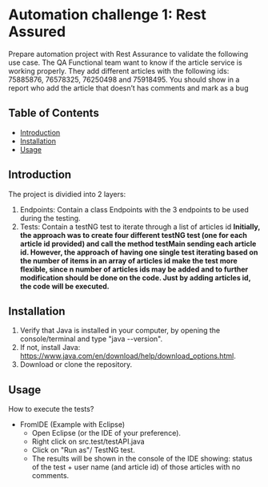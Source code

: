 # Automation challenge 1: Rest Assured

Prepare automation project with Rest Assurance to validate the following use case. The QA Functional team want to know if the article service is working properly.
They add different articles with the following ids: 75885876, 76578325, 76250498 and 75918495.
You should show in a report who add the article that doesn’t has comments and mark as a bug

## Table of Contents

* [Introduction](#introduction)
* [Installation](#installation)
* [Usage](#usage)


## Introduction
The project is dividied into 2 layers:
1. Endpoints: Contain a class Endpoints with the 3 endpoints to be used during the testing.
2. Tests: Contain a testNG test to iterate through a list of articles id
**Initially, the approach was to create four different testNG test (one for each article id provided) and call the method testMain sending each article id. However, the approach of having one single test iterating based on the number of items in an array of articles id make the test more flexible, since n number of articles ids may be added and to further modification should be done on the code. Just by adding articles id, the code will be executed.**
   

## Installation

1. Verify that Java is installed in your computer, by opening the console/terminal and type "java --version".
2. If not, install Java: https://www.java.com/en/download/help/download_options.html.
3. Download or clone the repository.

## Usage

How to execute the tests?
* FromIDE (Example with Eclipse)
  - Open Eclipse (or the IDE of your preference).
  - Right click on src.test/testAPI.java
  - Click on "Run as"/ TestNG test.
  - The results will be shown in the console of the IDE showing: status of the test + user name (and article id) of those articles with no comments.
